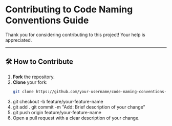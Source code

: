 # Contributing to Code Naming Conventions Guide

Thank you for considering contributing to this project! Your help is appreciated.

---

## 🛠 How to Contribute

1. **Fork** the repository.
2. **Clone** your fork:
   ```bash
   git clone https://github.com/your-username/code-naming-conventions-guide.git
3. git checkout -b feature/your-feature-name
4. git add .
git commit -m "Add: Brief description of your change"
5. git push origin feature/your-feature-name
6. Open a pull request with a clear description of your change.
